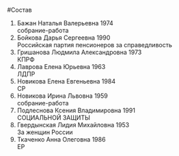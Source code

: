 #Состав
1. Бажан Наталья Валерьевна 1974   
    собрание-работа
2. Бойкова Дарья Сергеевна 1990   
    Российская партия пенсионеров за справедливость
3. Гришанова Людмила Александровна 1973   
    КПРФ
4. Лаврова Елена Юрьевна 1963   
    ЛДПР
5. Новикова Елена Евгеньевна 1984   
    СР
6. Новикова Ирина Львовна 1959   
    собрание-работа
7. Подлеснова Ксения Владимировна 1991   
    СОЦИАЛЬНОЙ ЗАЩИТЫ
8. Гвердынская Лидия Михайловна 1953   
    За женщин России
9. Ткаченко Анна Олеговна 1986   
    ЕР
